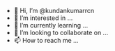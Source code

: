 - 👋 Hi, I’m @kundankumarrcn
- 👀 I’m interested in ...
- 🌱 I’m currently learning ...
- 💞️ I’m looking to collaborate on ...
- 📫 How to reach me ...

<!---
kundankumarrcn/kundankumarrcn is a ✨ special ✨ repository because its `README.md` (this file) appears on your GitHub profile.
You can click the Preview link to take a look at your changes.
--->
